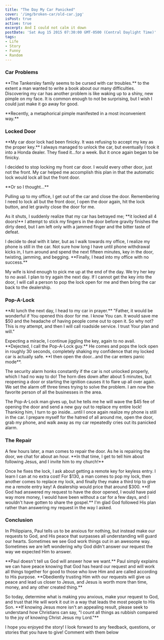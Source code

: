 ```yaml
---
title: "The Day My Car Panicked"
cover: '/img/broken-car/old-car.jpg'
isPost: true
active: true
excerpt: And I could not calm it down
postDate: 'Sat Aug 15 2015 07:30:00 GMT-0500 (Central Daylight Time)'
tags:
- Life
- Story
- Funny
- Random
---
```


<h3>Car Problems</h3>
<p>**The Tankersley family seems to be cursed with car troubles.**  to the extent a man wanted to write a book 
about our many difficulties. Discovering my car has another 
problem is like waking up to a shiny, new pimple on my face.  It is common enough to not be
surprising, but I wish I could just make it go away for good.</p>

<p>**Recently, a metaphorical pimple manifested in a most inconvenient way.**</p>

<h3>Locked Door</h3>
<p>**My car door lock had been finicky.  It was refusing to accept my key as the proper key.**  I always managed to unlock the car, but
eventually I took it into a Honda dealer.  They fixed it...for a week.  But it once again began to be finicky.</p>

<p>I decided to stop locking my front car door.  I would every other door, just not the front.  My car helped me accomplish this plan
in that the automatic lock would lock all but the front door.</p>

<p>**Or so I thought...**</p>

<p>Pulling up to my office, I get out of the car and close the door.  Remembering I need to lock all but the
front door, I open the door again, hit the lock button, and let gravity close the door for me.</p>

<p>As it shuts, I suddenly realize that my car has betrayed me; **it locked all 4 doors!**  I attempt
to stick my fingers in the door before gravity finishes the dirty deed, but I am left only with a jammed finger
and the bitter taste of defeat.<p>
	
<p>I decide to deal with it later, but as I walk towards my office, I realize my phone is still in the car.
Not sure how long I have until phone withdrawal kicks in, I turn around and spend the next fifteen minutes,
key in the door, twisting, jamming, and begging.  **Finally, I head into my office with no success.**</p>

<p>My wife is kind enough to pick me up at the end of the day.  We try her key to no avail.  I plan to try
again the next day.  If I cannot get the key into the door, I will call a person to pop the lock open for
me and then bring the car back to the dealership.</p>

<h3>Pop-A-Lock</h3>

<p>**At lunch the next day, I head to my car in prayer.**  "Father, it would be wonderful if You opened this door
for me.  I know You can.  It would save me $50 and the headache of having people come out
to open it.  So why not?  This is my attempt, and then I will call roadside service.
I trust Your plan and will."</p>

<p>Expecting a miracle, I continue jiggling the key, again to no avail.  **Dejected, I call the Pop-A-Lock guy.**
He comes and pops the lock open in roughly 30 seconds, completely shaking my confidence
that my locked car is actually safe.  **I then open the door...and the car enters panic mode**.</p>

<p>The security alarm honks constantly if the car is not unlocked properly, which I had no way to do!
The horn dies down after about 5 minutes, but
reopening a door or starting the ignition causes it to flare up all over again.  We set the alarm off
three times trying to solve the problem.  I am now the favorite person of all the businesses in the area.</p>

<p>The Pop-A-Lock man gives up, but he tells me he will wave the $45 fee of opening the door and
send a new guy out to replace my entire lock!  Thanking him, I turn to go inside...until I once again realize
my phone is still in the car.  I prepare myself for the hatred of all around me, open the door, grab my phone,
and walk away as my car repeatedly cries out its panicked alarm.<p>

<h3>The Repair</h3>
<p>A few hours later, a man comes to repair the door.  As he is repairing the door, we chat for about an hour.
**In that time, I get to tell him about following Jesus, and I invite him to my church!**</p> 

<p>Once he fixes the lock, I ask about getting a remote key for keyless entry.  I learn I can at no extra cost!
For $130, a man comes to pop my lock, then another comes to replace my lock, and finally they make a third
trip to give me a remote entry key!  A dealership would price that around $300. **If God had answered
my request to have the door opened, I would have paid way more money, I would have been without
a car for a few days, and I wouldn't have gotten to share the gospel.**  I'm glad God followed His plan rather
than answering my request in the way I asked.</p>

<h3>Conclusion</h3>
<p> In Philippians, Paul tells us to be anxious for nothing, but instead make our requests to God, and 
His peace that surpasses all understanding will guard our hearts.  Sometimes we see God work things out in an awesome way.
Sometimes we are left wondering why God didn't answer our request
the way we expected Him to answer.</p>

<p>**Paul doesn't tell us God will answer how we want.**  Paul simply explains
we can have peace knowing that God has heard our request and will work all things together for good to
those who love Him and are called according to His purpose.  **Obediently trusting Him with our requests will
give us peace and lead us closer to Jesus, and Jesus is worth more than time, money, and any
other created thing.**</p>

<p>So today, determine what is making you anxious, make your request to God, and trust that He
will work it out in a way that leads the most people to His Son.  **If knowing Jesus more isn't an
appealing result, please seek to understand how Christians can say, "I count all things as rubbish compared
to the joy of knowing Christ Jesus my Lord."**</p>

<p>I hope you enjoyed the story!  I look forward to any feedback, questions, or stories that you have to give!
Comment with them below</p>